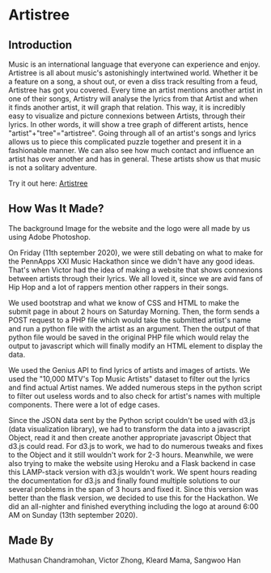 # Artistree

## Introduction
Music is an international language that everyone can experience and enjoy. Artistree is all about music's astonishingly intertwined world. Whether it be a feature on a song, a shout out, or even a diss track resulting from a feud, Artistree has got you covered. Every time an artist mentions another artist in one of their songs, Artistry will analyse the lyrics from that Artist and when it finds another artist, it will graph that relation. This way, it is incredibly easy to visualize and picture connexions between Artists, through their lyrics. In other words, it will show a tree graph of different artists, hence "artist"+"tree"="artistree". Going through all of an artist's songs and lyrics allows us to piece this complicated puzzle together and present it in a fashionable manner. We can also see how much contact and influence an artist has over another and has in general. These artists show us that music is not a solitary adventure.

Try it out here: [Artistree](https://mathusan.net/Artistree/index.html)

## How Was It Made?
The background Image for the website and the logo were all made by us using Adobe Photoshop.


On Friday (11th september 2020), we were still debating on what to make for the PennApps XXI Music Hackathon since we didn't have any good ideas. That's when Victor had the idea of making a website that shows connexions between artists through their lyrics. We all loved it, since we are avid fans of Hip Hop and a lot of rappers mention other rappers in their songs.


We used bootstrap and what we know of CSS and HTML to make the submit page in about 2 hours on Saturday Morning. Then, the form sends a POST request to a PHP file which would take the submitted artist's name and run a python file with the artist as an argument. Then the output of that python file would be saved in the original PHP file which would relay the output to javascript which will finally modify an HTML element to display the data.


We used the Genius API to find lyrics of artists and images of artists. We used the "10,000 MTV's Top Music Artists" dataset to filter out the lyrics and find actual Artist names. We added numerous steps in the python script to filter out useless words and to also check for artist's names with multiple components. There were a lot of edge cases.


Since the JSON data sent by the Python script couldn't be used with d3.js (data visualization library), we had to transform the data into a javascript Object, read it and then create another appropriate javascript Object that d3.js could read. For d3.js to work, we had to do numerous tweaks and fixes to the Object and it still wouldn't work for 2-3 hours. Meanwhile, we were also trying to make the website using Heroku and a Flask backend in case this LAMP-stack version with d3.js wouldn't work. We spent hours reading the documentation for d3.js and finally found multiple solutions to our several problems in the span of 3 hours and fixed it. Since this version was better than the flask version, we decided to use this for the Hackathon. We did an all-nighter and finished everything including the logo at around 6:00 AM on Sunday (13th september 2020).

## Made By
Mathusan Chandramohan, Victor Zhong, Kleard Mama, Sangwoo Han

